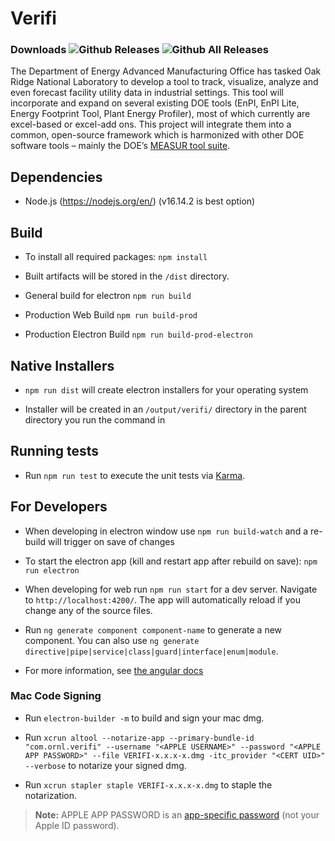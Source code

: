 # Verifi
### Downloads  ![Github Releases](https://img.shields.io/github/downloads/ORNL-AMO/VERIFI/latest/total.svg?label=Current%20Release)  ![Github All Releases](https://img.shields.io/github/downloads/ORNL-AMO/VERIFI/total.svg?label=All%20Time&colorB=afdffe)

The Department of Energy Advanced Manufacturing Office has tasked Oak Ridge National Laboratory to develop a tool to track, visualize, analyze and even forecast facility utility data in industrial settings. This tool will incorporate and expand on several existing DOE tools (EnPI, EnPI Lite, Energy Footprint Tool, Plant Energy Profiler), most of which currently are excel-based or excel-add ons. This project will integrate them into a common, open-source framework which is harmonized with other DOE software tools – mainly the DOE’s [MEASUR tool suite](https://github.com/ORNL-AMO/AMO-Tools-Desktop).

## Dependencies
- Node.js (https://nodejs.org/en/) (v16.14.2 is best option)


## Build
- To install all required packages: `npm install`

- Built artifacts will be stored in the `/dist` directory.

- General build for electron `npm run build`

- Production Web Build `npm run build-prod`

- Production Electron Build `npm run build-prod-electron`



## Native Installers

- `npm run dist` will create electron installers for your operating system

- Installer will be created in an `/output/verifi/` directory in the parent directory you run the command in


## Running tests

- Run `npm run test` to execute the unit tests via [Karma](https://karma-runner.github.io).

## For Developers

- When developing in electron window use `npm run build-watch` and a re-build will trigger on save of changes

- To start the electron app (kill and restart app after rebuild on save): `npm run electron`

- When developing for web run `npm run start` for a dev server. Navigate to `http://localhost:4200/`. The app will automatically reload if you change any of the source files.

- Run `ng generate component component-name` to generate a new component. You can also use `ng generate directive|pipe|service|class|guard|interface|enum|module`.

- For more information, see [the angular docs](https://docs.angularjs.org/guide/component)


### Mac Code Signing
- Run `electron-builder -m` to build and sign your mac dmg.

- Run `xcrun altool --notarize-app --primary-bundle-id "com.ornl.verifi" --username "<APPLE USERNAME>" --password "<APPLE APP PASSWORD>" --file VERIFI-x.x.x-x.dmg -itc_provider "<CERT UID>" --verbose` to notarize your signed dmg.

- Run `xcrun stapler staple VERIFI-x.x.x-x.dmg` to staple the notarization. 

> **Note:** APPLE APP PASSWORD is an [app-specific password](https://support.apple.com/en-us/HT204397) (not your Apple ID password).
